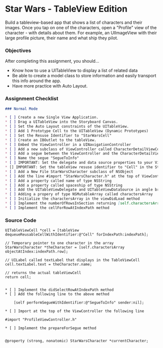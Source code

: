 # Star Wars - TableView Edition

Build a tableview-based app that shows a list of characters and their images. Once you tap on one of the characters, open a "Profile" view of the character - with details about them. For example, an UIImageView with their large profile picture, their name and what ship they pilot.

### Objectives

After completing this assignment, you should…

* Know how to use a UITableView to display a list of related data
* Be able to create a model class to store information and easily transport this info around the app.
* Have more practice with Auto Layout.


### Assignment Checklist
```markdown
### Normal Mode

* [ ] Create a new Single View Application.
* [ ] Drag a UITableView into the Storyboard Canvas.
* [ ] Set the Auto Layout constraints of the UITableView.
* [ ] Add 1 Prototype Cell to the UITableView (Dynamic Prototypes)
* [ ] Set the Resuse Identifier to "StarWarsCell"
* [ ] Create an IBOutlet to the tableView.
* [ ] Embed the ViewController in a UINavigationController
* [ ] Add a new subclass of ViewController called CharacterDetailViewController
* [ ] Add a segue between the ViewController and the CharacterDetailViewController
* [ ] Name the segue "SegueToInfo"
* [ ] IMPORTANT: Set the delegate and data source properties to your ViewController.
* [] IMPORTANT: Set the tableView resuse identifier to "Cell" in the Storybaord
* [ ] Add a New File StarWarsCharacter subclass of NSObject
* [ ] Add the line #import "StarWarsCharacter.h" at the top of ViewController.m
* [ ] Add a property called name of type NSString
* [ ] Add a property called spaceship of type NSString
* [ ] Add the UITableViewDelegate and UITableViewDataSource in angle brackets to implement the protocol
* [ ] Adding a propery of type NSMutableArray called charactersArray
* [ ] Initialize the charactersArray in the viewDidLoad method
* [ ] Implement the numberOfRowsInSection returning [self.charactersArray count];
* [ ] Implement the cellForRowAtIndexPath method

```

### Source Code

```
UITableViewCell *cell = [tableView dequeueReusableCellWithIdentifier:@"Cell" forIndexPath:indexPath];
    
// Temporary pointer to one character in the array
StarWarsCharacter *theCharacter = [self.charactersArray objectAtIndex:indexPath.row];

// UILabel called textLabel that displays in the TableViewCell
cell.textLabel.text = theCharacter.name;
    
// returns the actual tableViewCell
return cell;

```

```

* [ ] Implement the didSelectRowAtIndexPath method
* [ ] Add the following line to the above method

```

```
    [self performSegueWithIdentifier:@"SegueToInfo" sender:nil];
```

```
* [ ] Import at the top of the ViewController the following line

```

```
#import "ProfileViewController.h"

```

```
* [ ] Implement the prepareForSegue method

```

```

```
```
@property (strong, nonatomic) StarWarsCharacter *currentCharacter;
```